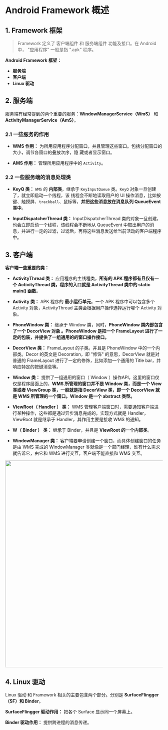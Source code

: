 Android Framework 概述
==

## 1. Framework 框架

> Framework 定义了 客户端组件 和 服务端组件 功能及接口。在 Android 中， "应用程序" 一般是指 ".apk" 程序。

**Android Framework 框架：**

- **服务端**
- **客户端**
- **Linux 驱动**

## 2. 服务端

服务端有经常提到的两个重要的服务：**WindowManagerService（WmS）** 和 **ActivityManagerService（AmS）**。


### 2.1 一些服务的作用

- **WMS 作用：** 为所用应用程序分配窗口，并且管理这些窗口。包括分配窗口的大小，调节各窗口的叠放次序，隐
藏或者显示窗口。

- **AMS 作用：** 管理所用应用程序中的 `Activity`。


### 2.2 一些服务端的消息处理类

- **KeyQ 类：** `WMS` 的 **内部类**，继承于 `KeyInputQueue` 类。`KeyQ` 对象一旦创建了，就立即启动一个线程，该
线程会不断地读取用户的 UI 操作消息，比如按键、触摸屏、`trackball`、鼠标等，**并把这些消息放在消息队列
 QueueEvent 类中**。

- **InputDispatcherThread 类：** InputDispatcherThread 类的对象一旦创建，也会立即启动一个线程，该线程会不断地从 QueueEvent
中取出用户的消息，并进行一定的过滤，过滤后，再将这些消息发送给当前活动的客户端程序中。


## 3. 客户端

**客户端一些重要的类：**

- **ActivityThread 类：** 应用程序的主线程类，**所有的 APK 程序都有且仅有一个 ActivityThread 类，程序的入口就是 ActivityThread 类中的 static main() 函数**。

- **Activity 类：** APK 程序的 **最小运行单元**。一个 APK 程序中可以包含多个 Activity 对象，ActivityThread 主类会根据用户操作选择运行哪个 Activity 对象。

- **PhoneWindow 类：** 继承于 Window 类，同时，**PhoneWindow 类内部包含了一个 DecorView 对象 。PhoneWindow 是把一个 FrameLayout 进行了一定的包装，并提供了一组通用的的窗口操作接口。**

- **DecorView 类：** FrameLayout 的子类。并且是 PhoneWindow 中的一个内部类。Decor 的英文是 Decoration，即 "修饰" 的意思，DecorView 就是对普通的 FrameLayout 进行了一定的修饰，比如添加一个通用的 Title bar，并响应特定的按键消息等。

- **Window 类：** 提供了一组通用的窗口（ Window ）操作API，这里的窗口仅仅是程序层面上的，**WMS 所管理的窗口并不是 Window 类，而是一个 View 类或者 ViewGroup 类，一般就是指 DecorView 类，即一个 DecorView 就是 WMS 所管理的一个窗口。Window 是一个 abstract 类型。**

- **ViewRoot（ Handler ） 类：** WMS 管理客户端窗口时，需要通知客户端进行某种操作，这些都是通过异步消息完成的，实现方式就是 Handler，ViewRoot 就是继承于 Handler，其作用主要是接收 WMS 的通知。

- **W（ Binder ） 类：** 继承于 Binder，并且是 **ViewRoot 的一个内部类**。

- **WindowManager 类：** 客户端要申请创建一个窗口，而具体创建窗口的任务是由 WMS 完成的 WindowManager 类就像是一个部门经理，谁有什么需求就告诉它，由它和 WMS 进行交互，客户端不能直接和 WMS 交互。


<img src="http://ww1.sinaimg.cn/large/006lPEc9jw1f3o3ce05t9j312g18vdil.jpg" width="660x"/>


## 4. Linux 驱动

Linux 驱动 和 Framework 相关的主要包含两个部分。分别是 **SurfaceFlingger（SF）和 Binder**。

**SurfaceFlingger 驱动作用：** 把各个 Surface 显示同一个屏幕上。

**Binder 驱动作用：** 提供跨进程的消息传递。
